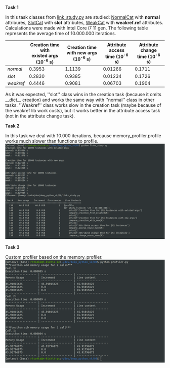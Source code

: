 **Task 1**

In this task classes from [link_study.py](https://github.com/m-kichik/deep_python_vk/blob/master/08/links_study.py) are studied:
[NormalCat](https://github.com/m-kichik/deep_python_vk/blob/master/08/links_study.py#L16) with **normal** attribures,
[SlotCat](https://github.com/m-kichik/deep_python_vk/blob/master/08/links_study.py#L22) with **slot** attributes,
[WeakCat](https://github.com/m-kichik/deep_python_vk/blob/master/08/links_study.py#L30) with **weakref.ref** attributes.
Calculations were made with Intel Core i7 11 gen. The following table represents the average time of 10.000.000 iterations.

|           | Creation time with<br>existed args (10<sup>-6</sup> s) | Creation time<br>with new args (10<sup>-6</sup> s) | Attribute access<br>time (10<sup>-6</sup> s) | Attribute change<br>time (10<sup>-6</sup> s) |
|-----------|----------------------------------------|------------------------------------|------------------------------|------------------------------|
| *normal*  | 0.3953                                  | 1.1139                             | 0.01266                       | 0.1711                        |
| *slot*    | 0.2830                                  | 0.9385                              | 0.01234                       | 0.1726                        |
| *weakref* | 0.4446                                  | 0.9081                              | 0.06703                       | 0.1904                        |

As it was expected, ''slot'' class wins in the creation task (because it omits \_\_dict\_\_ creation) and works the same way
with ''normal'' class in other tasks. ''Weakref'' class works slow in the creation task (maybe because of the weakref lib work costs),
but it works better in the attribute access task (not in the attribute change task).

**Task 2**

In this task we deal with 10.000 iterations, because memory_profiler.profile works much slower than functions to profile.
![task2_image](08/media/cats.png)

**Task 3**

Custom profiler based on the memory_profiler.
![task3_image](/08/media/profiler.png)
